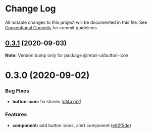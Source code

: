 # Change Log

All notable changes to this project will be documented in this file.
See [Conventional Commits](https://conventionalcommits.org) for commit guidelines.

## [0.3.1](https://github.com/sondh0127/retail-ui/compare/@retail-ui/button-icon@0.3.0...@retail-ui/button-icon@0.3.1) (2020-09-03)

**Note:** Version bump only for package @retail-ui/button-icon

# 0.3.0 (2020-09-02)

### Bug Fixes

- **button-icon:** fix stories ([df4a752](https://github.com/sondh0127/retail-ui/commit/df4a752a0ca2f618326695999fa70d00ae67a6ce))

### Features

- **component:** add button icons, alert component ([e92f5de](https://github.com/sondh0127/retail-ui/commit/e92f5de07025ad510decc6dd76896934e5581a9e))
